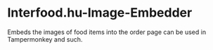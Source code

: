 # Interfood.hu-Image-Embedder
Embeds the images of food items into the order page can be used in Tampermonkey and such.